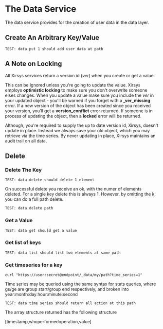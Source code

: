 # The Data Service

The data service provides for the creation of user data in the data layer.

## Create An Arbitrary Key/Value

```
TEST: data put 1 should add user data at path
```

## A Note on Locking

All Xirsys services return a version id \(_ver_\) when you create or get a value.

This can be ignored unless you're going to update the value. Xirsys employs **optimistic locking** to make sure you don't overwrite someone elses changes. When you update a value make sure you include the _ver_ in your updated object - you'll be warned if you forget with a **\_ver\_missing** error. If a new version of the object has been created since you received your version, you'll get a **version\_conflict** error returned. If someone is in process of updating the object,  then a **locked** error will be returned.

Although, you're required to supply the up to date version id, Xirsys, doesn't update in place. Instead we always save your old object, which you may retrieve via the time series. By never updating in place, Xirsys maintains an audit trail on all data.

## Delete

### Delete The Key

```
TEST: data delete should delete 1 element
```

On successful delete you receive an ok, with the numer of elements deleted. For a single key delete this is always 1. However, by omitting the k, you can do a full path delete.

```
TEST: data delete path
```

### Get a Value

```
TEST: data get should get a value
```

### Get list of keys

```
TEST: data list should list two elements at same path
```

### Get timeseries for a key

```
curl "https://user:secret@endpoint/_data/my/path?time_series=1"
```

Time series may be queried using the same syntax for stats queries, where gs/ge are group start/group end respectively, and broken into year:month:day:hour:minute:second

```
TEST: data time series should return all action at this path
```

The array structure returned has the following structure

\[timestamp,whoperformedoperation,value\]

